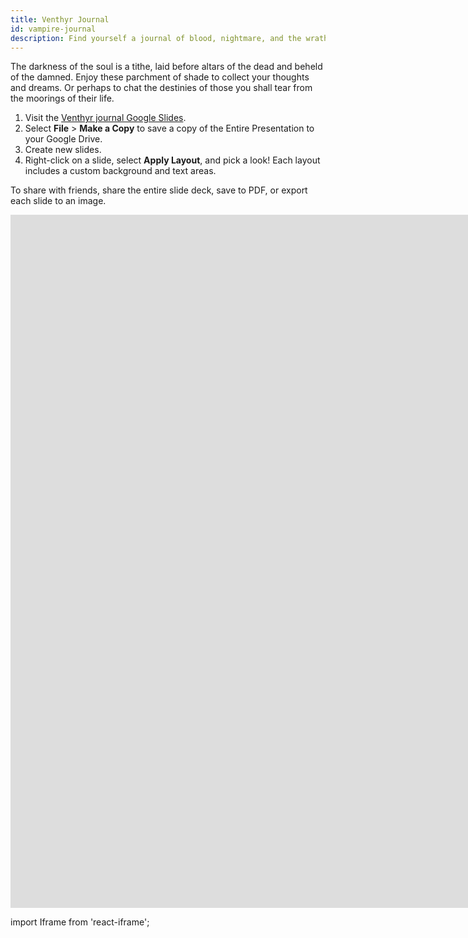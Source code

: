 ```yaml
---
title: Venthyr Journal
id: vampire-journal
description: Find yourself a journal of blood, nightmare, and the wrath of the Venthyr. Google Slides journal series.
---
```


The darkness of the soul is a tithe, laid before altars of the dead and beheld of the damned. Enjoy these parchment of shade to collect your thoughts and dreams. Or perhaps to chat the destinies of those you shall tear from the moorings of their life. 

1. Visit the [Venthyr journal Google Slides](https://docs.google.com/presentation/d/1sIhDACgHLw6sdK0E5G7wZ_KrE2g70WmPu6gZhYsNweE).
2. Select **File** > **Make a Copy** to save a copy of the Entire Presentation to your Google Drive.
3. Create new slides.
4. Right-click on a slide, select **Apply Layout**, and pick a look! Each layout includes a custom background and text areas.

To share with friends, share the entire slide deck, save to PDF, or export each slide to an image.

<div className='responsive-google-slides'>

<iframe src="https://docs.google.com/presentation/d/e/2PACX-1vTe_OJC047R9d_pJWHWkfgXNiEDHuwHrHp79Osjgj1GdaqYwcJcWAH5Bke_4Fh-3GiYjLs6vYHKF-Pu/embed?start=false&loop=false&delayms=3000" frameborder="0" width="1920" height="1109" allowFullScreen="true" mozallowFullScreen="true" webkitallowFullScreen="true"></iframe>

</div>

import Iframe from 'react-iframe';